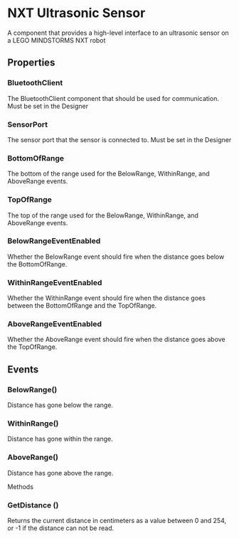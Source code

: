 # NXT Ultrasonic Sensor

A component that provides a high-level interface to an ultrasonic sensor on a LEGO MINDSTORMS NXT robot

## Properties

### BluetoothClient

The BluetoothClient component that should be used for communication. Must be set in the Designer

### SensorPort

The sensor port that the sensor is connected to. Must be set in the Designer

### BottomOfRange

The bottom of the range used for the BelowRange, WithinRange, and AboveRange events.

### TopOfRange

The top of the range used for the BelowRange, WithinRange, and AboveRange events.

### BelowRangeEventEnabled

Whether the BelowRange event should fire when the distance goes below the BottomOfRange.

### WithinRangeEventEnabled

Whether the WithinRange event should fire when the distance goes between the BottomOfRange and the TopOfRange.

### AboveRangeEventEnabled

Whether the AboveRange event should fire when the distance goes above the TopOfRange.

## Events

### BelowRange\(\)

Distance has gone below the range.

### WithinRange\(\)

Distance has gone within the range.

### AboveRange\(\)

Distance has gone above the range.

Methods

### GetDistance \(\)

Returns the current distance in centimeters as a value between 0 and 254, or -1 if the distance can not be read.

